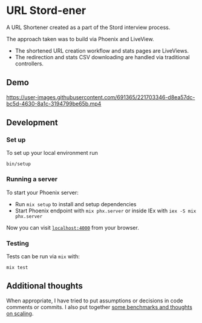 # URL Stord-ener

A URL Shortener created as a part of the Stord interview process.

The approach taken was to build via Phoenix and LiveView.

- The shortened URL creation workflow and stats pages are LiveViews.
- The redirection and stats CSV downloading are handled via traditional controllers.

## Demo

https://user-images.githubusercontent.com/691365/221703346-d8ea57dc-bc5d-4630-8a1c-3194799be65b.mp4

## Development

### Set up
To set up your local environment run

``` shell
bin/setup
```

### Running a server
To start your Phoenix server:

  * Run `mix setup` to install and setup dependencies
  * Start Phoenix endpoint with `mix phx.server` or inside IEx with `iex -S mix phx.server`

Now you can visit [`localhost:4000`](http://localhost:4000) from your browser.

### Testing
Tests can be run via `mix` with:

``` shell
mix test
```

## Additional thoughts
When appropriate, I have tried to put assumptions or decisions in code comments or commits. I also put together [some benchmarks and thoughts on scaling](./scaling.md).
